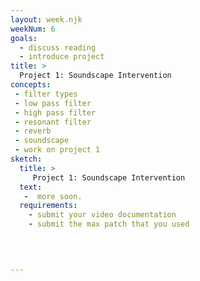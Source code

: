 ```yaml
---
layout: week.njk
weekNum: 6
goals: 
  - discuss reading
  - introduce project 
title: > 
  Project 1: Soundscape Intervention
concepts: 
 - filter types 
 - low pass filter
 - high pass filter
 - resonant filter
 - reverb
 - soundscape
 - work on project 1
sketch: 
  title: > 
     Project 1: Soundscape Intervention
  text:
   -  more soon.
  requirements: 
    - submit your video documentation
    - submit the max patch that you used 
 

  

---
```

